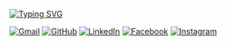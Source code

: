 [![Typing SVG](https://readme-typing-svg.herokuapp.com?font=Fira+Code&weight=600&size=22&pause=1000&color=6366F1&vCenter=true&random=false&width=600&lines=Desarrollador+Web%2FMóvil+Full+Stack;Trabajo+principalmente+con+React+%7C+React+Native)](https://git.io/typing-svg)

<p align="start">
	<a href="mailto:bryan1736b@gmail.com"><img src="https://img.icons8.com/bubbles/50/000000/gmail.png" alt="Gmail"/></a>
	<a href="https://github.com/Ross1736"><img src="https://img.icons8.com/bubbles/50/000000/github.png" alt="GitHub"/></a>
	<a href="www.linkedin.com/in/bryan-ticona-valencia-999632269"><img src="https://img.icons8.com/bubbles/50/000000/linkedin.png" alt="LinkedIn"/></a>
	<a href="https://www.facebook.com/bryan.ticona.338"><img src="https://img.icons8.com/bubbles/50/000000/facebook-new.png" alt="Facebook"/></a>
	<a href="https://www.instagram.com/ross1736b"><img src="https://img.icons8.com/bubbles/50/000000/instagram.png" alt="Instagram"/></a>
</p>
